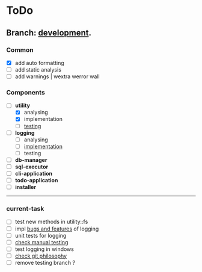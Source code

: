 # ToDo

## Branch:  [development](docs/branch-development).

### Common
- [x] add auto formatting
- [ ] add static analysis  
- [ ] add warnings | wextra werror wall 

### Components
- [ ] **utility**
	- [x] analysing
	- [x] implementation
	- [ ] [testing](docs/testing/utility)
- [ ] **logging**
	- [ ] analysing
	- [ ] [implementation](docs/logging)
	- [ ] testing
- [ ] **db-manager**
- [ ] **sql-executor**
- [ ] **cli-application**
- [ ] **todo-application**
- [ ] **installer**

---
### current-task
- [ ] test new methods in utility::fs
- [ ] impl [bugs and features](docs/logging) of logging
- [ ] unit tests for logging
- [ ] [check manual testing](https://www.google.com/search?q=manual+testing&oq=manual+test&gs_lcrp=EgZjaHJvbWUqBwgBEAAYgAQyCQgAEEUYORiABDIHCAEQABiABDIHCAIQABiABDIHCAMQABiABDIHCAQQABiABDIHCAUQABiABDIHCAYQABiABDIHCAcQABiABDIHCAgQABiABDIHCAkQABiABNIBCDI3MjZqMGo0qAIAsAIA&sourceid=chrome&ie=UTF-8) 
- [ ] test logging in windows
- [ ] [check git philosophy ](https://www.google.com/search?q=check+git+philosophy&oq=check+git+philo&gs_lcrp=EgZjaHJvbWUqBwgBECEYoAEyBggAEEUYOTIHCAEQIRigATIHCAIQIRigAdIBCDYwNjdqMGo5qAIAsAIA&sourceid=chrome&ie=UTF-8)
- [ ] remove testing branch ?
